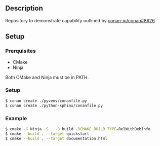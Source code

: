 ## Description

Repository to demonstrate capability outlined by
[conan-io/conan#8626](https://github.com/conan-io/conan/issues/8626)

## Setup

### Prerquisites

* CMake
* Ninja

Both CMake and Ninja must be in PATH.

### Setup

```sh
$ conan create ./pyvenv/conanfile.py 
$ conan create ./python-sphinx/conanfile.py 
```

### Example

```sh
$ cmake -G Ninja -S . -B build -DCMAKE_BUILD_TYPE=RelWithDebInfo
$ cmake --build . --target quickstart
$ cmake --build . --target documentation.html
```


